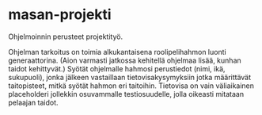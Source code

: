 # masan-projekti
Ohjelmoinnin perusteet projektityö.

Ohjelman tarkoitus on toimia alkukantaisena roolipelihahmon luonti generaattorina. (Aion varmasti jatkossa kehitellä ohjelmaa lisää, kunhan taidot kehittyvät.)
Syötät ohjelmalle hahmosi perustiedot (nimi, ikä, sukupuoli), jonka jälkeen vastaillaan tietovisakysymyksiin jotka määrittävät taitopisteet, mitkä syötät hahmon eri taitoihin.
Tietovisa on vain väliaikainen placeholderi jollekkin osuvammalle testiosuudelle, jolla oikeasti mitataan pelaajan taidot.
